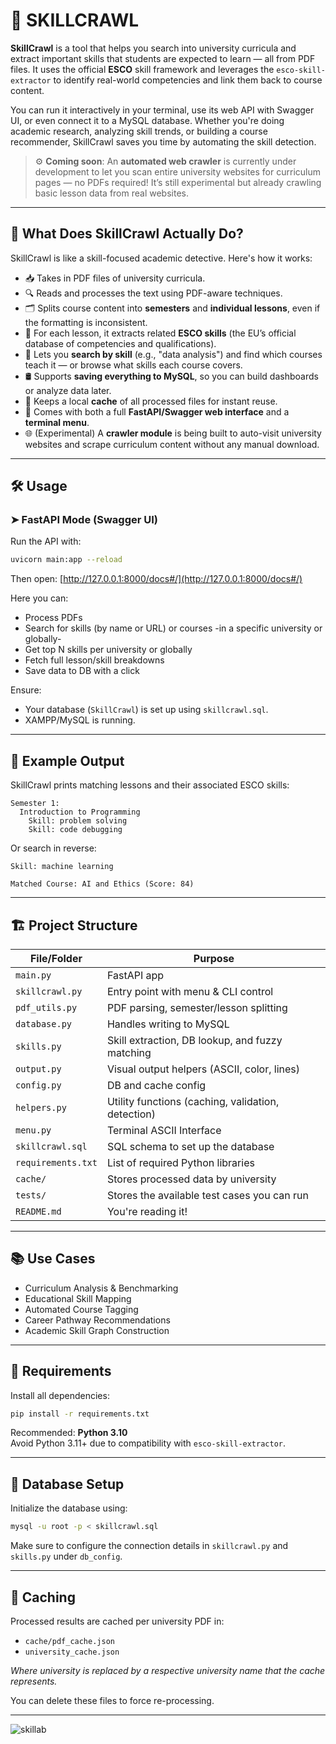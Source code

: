 # 🧠 SKILLCRAWL

**SkillCrawl** is a tool that helps you search into university curricula and extract important skills that students are expected to learn — all from PDF files. It uses the official **ESCO** skill framework and leverages the `esco-skill-extractor` to identify real-world competencies and link them back to course content.

You can run it interactively in your terminal, use its web API with Swagger UI, or even connect it to a MySQL database. Whether you're doing academic research, analyzing skill trends, or building a course recommender, SkillCrawl saves you time by automating the skill detection.

> ⚙️ **Coming soon**: An **automated web crawler** is currently under development to let you scan entire university websites for curriculum pages — no PDFs required! It’s still experimental but already crawling basic lesson data from real websites.

---

## 🚀 What Does SkillCrawl Actually Do?

SkillCrawl is like a skill-focused academic detective. Here's how it works:

- 📥 Takes in PDF files of university curricula.
- 🔍 Reads and processes the text using PDF-aware techniques.
- 🗂️ Splits course content into **semesters** and **individual lessons**, even if the formatting is inconsistent.
- 🧩 For each lesson, it extracts related **ESCO skills** (the EU’s official database of competencies and qualifications).
- 🧠 Lets you **search by skill** (e.g., "data analysis") and find which courses teach it — or browse what skills each course covers.
- 🛢️ Supports **saving everything to MySQL**, so you can build dashboards or analyze data later.
- 🔁 Keeps a local **cache** of all processed files for instant reuse.
- 💬 Comes with both a full **FastAPI/Swagger web interface** and a **terminal menu**.
- 🌐 (Experimental) A **crawler module** is being built to auto-visit university websites and scrape curriculum content without any manual download.

---

## 🛠️ Usage

### ➤ FastAPI Mode (Swagger UI)
Run the API with:

```bash
uvicorn main:app --reload
```

Then open: [http://127.0.0.1:8000/docs#/](http://127.0.0.1:8000/docs#/)

Here you can:
- Process PDFs
- Search for skills (by name or URL) or courses -in a specific university or globally-
- Get top N skills per university or globally
- Fetch full lesson/skill breakdowns
- Save data to DB with a click

Ensure:
- Your database (`SkillCrawl`) is set up using `skillcrawl.sql`.
- XAMPP/MySQL is running.

---

## 🧪 Example Output

SkillCrawl prints matching lessons and their associated ESCO skills:

```
Semester 1:
  Introduction to Programming
    Skill: problem solving
    Skill: code debugging
```

Or search in reverse:

```
Skill: machine learning

Matched Course: AI and Ethics (Score: 84)
```

---

## 🏗️ Project Structure

| File/Folder         | Purpose |
|---------------------|---------|
| `main.py`           | FastAPI app |
| `skillcrawl.py`     | Entry point with menu & CLI control |
| `pdf_utils.py`      | PDF parsing, semester/lesson splitting |
| `database.py`       | Handles writing to MySQL |
| `skills.py`         | Skill extraction, DB lookup, and fuzzy matching |
| `output.py`         | Visual output helpers (ASCII, color, lines) |
| `config.py`         | DB and cache config |
| `helpers.py`        | Utility functions (caching, validation, detection) |
| `menu.py`           | Terminal ASCII Interface |
| `skillcrawl.sql`    | SQL schema to set up the database |
| `requirements.txt`  | List of required Python libraries |
| `cache/`            | Stores processed data by university |
| `tests/`            | Stores the available test cases you can run |
| `README.md`         | You're reading it! |

---

## 📚 Use Cases

- Curriculum Analysis & Benchmarking
- Educational Skill Mapping
- Automated Course Tagging
- Career Pathway Recommendations
- Academic Skill Graph Construction

---

## 🧩 Requirements

Install all dependencies:

```bash
pip install -r requirements.txt
```

Recommended: **Python 3.10**  
Avoid Python 3.11+ due to compatibility with `esco-skill-extractor`.

---

## 💾 Database Setup

Initialize the database using:

```bash
mysql -u root -p < skillcrawl.sql
```

Make sure to configure the connection details in `skillcrawl.py` and `skills.py` under `db_config`.

---

## 🔄 Caching

Processed results are cached per university PDF in:
- `cache/pdf_cache.json`
- `university_cache.json`

*Where university is replaced by a respective university name that the cache represents.*

You can delete these files to force re-processing.

-----

![skillab](https://th.bing.com/th/id/OIP.XWHdKPsdkbsZ4HvK6B5jWwHaCH?rs=1&pid=ImgDetMain) 


